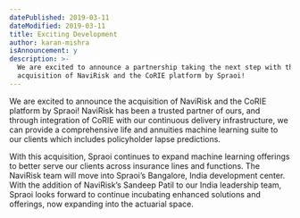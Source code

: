 ```yaml
---
datePublished: 2019-03-11
dateModified: 2019-03-11
title: Exciting Development
author: karan-mishra
isAnnouncement: y
description: >-
  We are excited to announce a partnership taking the next step with the
  acquisition of NaviRisk and the CoRIE platform by Spraoi!
---
```


We are excited to announce the acquisition of NaviRisk and the CoRIE platform by
Spraoi! NaviRisk has been a trusted partner of ours, and through integration of
CoRIE with our continuous delivery infrastructure, we can provide a
comprehensive life and annuities machine learning suite to our clients which
includes policyholder lapse predictions.

With this acquisition, Spraoi continues to expand machine learning offerings to
better serve our clients across insurance lines and functions. The NaviRisk team
will move into Spraoi’s Bangalore, India development center. With the addition
of NaviRisk’s Sandeep Patil to our India leadership team, Spraoi looks forward
to continue incubating enhanced solutions and offerings, now expanding into the
actuarial space.
